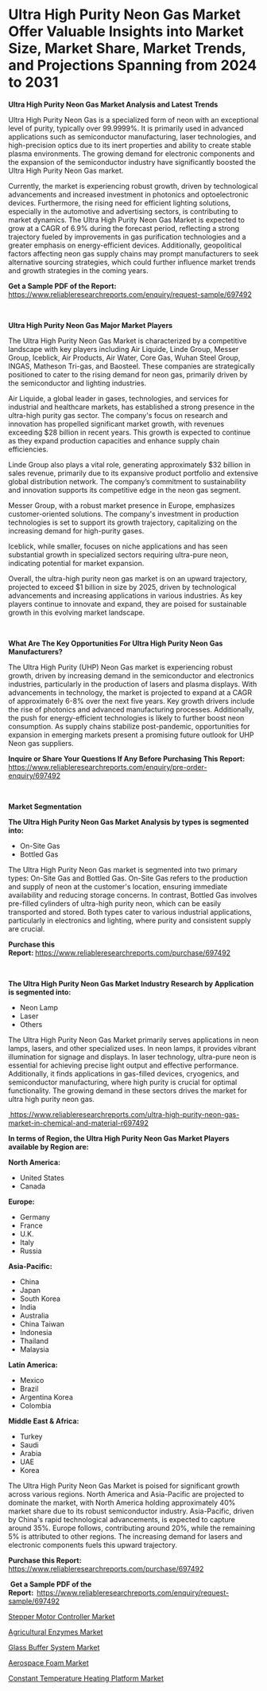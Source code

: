 <p><h1>Ultra High Purity Neon Gas Market Offer Valuable Insights into Market Size, Market Share, Market Trends, and Projections Spanning from 2024 to 2031</h1></p><p><strong>Ultra High Purity Neon Gas Market Analysis and Latest Trends</strong></p>
<p><p>Ultra High Purity Neon Gas is a specialized form of neon with an exceptional level of purity, typically over 99.9999%. It is primarily used in advanced applications such as semiconductor manufacturing, laser technologies, and high-precision optics due to its inert properties and ability to create stable plasma environments. The growing demand for electronic components and the expansion of the semiconductor industry have significantly boosted the Ultra High Purity Neon Gas market.</p><p>Currently, the market is experiencing robust growth, driven by technological advancements and increased investment in photonics and optoelectronic devices. Furthermore, the rising need for efficient lighting solutions, especially in the automotive and advertising sectors, is contributing to market dynamics. The Ultra High Purity Neon Gas Market is expected to grow at a CAGR of 6.9% during the forecast period, reflecting a strong trajectory fueled by improvements in gas purification technologies and a greater emphasis on energy-efficient devices. Additionally, geopolitical factors affecting neon gas supply chains may prompt manufacturers to seek alternative sourcing strategies, which could further influence market trends and growth strategies in the coming years.</p></p>
<p><strong>Get a Sample PDF of the Report:&nbsp;</strong> <a href="https://www.reliableresearchreports.com/enquiry/request-sample/697492?utm_campaign=4&utm_medium=2&utm_source=Github&utm_content=ia&utm_term=29092024&utm_id=ultra-high-purity-neon-gas">https://www.reliableresearchreports.com/enquiry/request-sample/697492</a></p>
<p>&nbsp;</p>
<p><strong>Ultra High Purity Neon Gas Major Market Players</strong></p>
<p><p>The Ultra High Purity Neon Gas Market is characterized by a competitive landscape with key players including Air Liquide, Linde Group, Messer Group, Iceblick, Air Products, Air Water, Core Gas, Wuhan Steel Group, INGAS, Matheson Tri-gas, and Baosteel. These companies are strategically positioned to cater to the rising demand for neon gas, primarily driven by the semiconductor and lighting industries.</p><p>Air Liquide, a global leader in gases, technologies, and services for industrial and healthcare markets, has established a strong presence in the ultra-high purity gas sector. The company's focus on research and innovation has propelled significant market growth, with revenues exceeding $28 billion in recent years. This growth is expected to continue as they expand production capacities and enhance supply chain efficiencies.</p><p>Linde Group also plays a vital role, generating approximately $32 billion in sales revenue, primarily due to its expansive product portfolio and extensive global distribution network. The company’s commitment to sustainability and innovation supports its competitive edge in the neon gas segment.</p><p>Messer Group, with a robust market presence in Europe, emphasizes customer-oriented solutions. The company's investment in production technologies is set to support its growth trajectory, capitalizing on the increasing demand for high-purity gases.</p><p>Iceblick, while smaller, focuses on niche applications and has seen substantial growth in specialized sectors requiring ultra-pure neon, indicating potential for market expansion.</p><p>Overall, the ultra-high purity neon gas market is on an upward trajectory, projected to exceed $1 billion in size by 2025, driven by technological advancements and increasing applications in various industries. As key players continue to innovate and expand, they are poised for sustainable growth in this evolving market landscape.</p></p>
<p>&nbsp;</p>
<p><strong>What Are The Key Opportunities For Ultra High Purity Neon Gas Manufacturers?</strong></p>
<p><p>The Ultra High Purity (UHP) Neon Gas market is experiencing robust growth, driven by increasing demand in the semiconductor and electronics industries, particularly in the production of lasers and plasma displays. With advancements in technology, the market is projected to expand at a CAGR of approximately 6-8% over the next five years. Key growth drivers include the rise of photonics and advanced manufacturing processes. Additionally, the push for energy-efficient technologies is likely to further boost neon consumption. As supply chains stabilize post-pandemic, opportunities for expansion in emerging markets present a promising future outlook for UHP Neon gas suppliers.</p></p>
<p><strong>Inquire or Share Your Questions If Any Before Purchasing This Report:</strong> <a href="https://www.reliableresearchreports.com/enquiry/pre-order-enquiry/697492?utm_campaign=4&utm_medium=2&utm_source=Github&utm_content=ia&utm_term=29092024&utm_id=ultra-high-purity-neon-gas">https://www.reliableresearchreports.com/enquiry/pre-order-enquiry/697492</a></p>
<p>&nbsp;</p>
<p><strong>Market Segmentation</strong></p>
<p><strong>The Ultra High Purity Neon Gas Market Analysis by types is segmented into:</strong></p>
<p><ul><li>On-Site Gas</li><li>Bottled Gas</li></ul></p>
<p><p>The Ultra High Purity Neon Gas market is segmented into two primary types: On-Site Gas and Bottled Gas. On-Site Gas refers to the production and supply of neon at the customer's location, ensuring immediate availability and reducing storage concerns. In contrast, Bottled Gas involves pre-filled cylinders of ultra-high purity neon, which can be easily transported and stored. Both types cater to various industrial applications, particularly in electronics and lighting, where purity and consistent supply are crucial.</p></p>
<p><strong>Purchase this Report:&nbsp;</strong><a href="https://www.reliableresearchreports.com/purchase/697492?utm_campaign=4&utm_medium=2&utm_source=Github&utm_content=ia&utm_term=29092024&utm_id=ultra-high-purity-neon-gas">https://www.reliableresearchreports.com/purchase/697492</a></p>
<p>&nbsp;</p>
<p><strong>The Ultra High Purity Neon Gas Market Industry Research by Application is segmented into:</strong></p>
<p><ul><li>Neon Lamp</li><li>Laser</li><li>Others</li></ul></p>
<p><p>The Ultra High Purity Neon Gas Market primarily serves applications in neon lamps, lasers, and other specialized uses. In neon lamps, it provides vibrant illumination for signage and displays. In laser technology, ultra-pure neon is essential for achieving precise light output and effective performance. Additionally, it finds applications in gas-filled devices, cryogenics, and semiconductor manufacturing, where high purity is crucial for optimal functionality. The growing demand in these sectors drives the market for ultra high purity neon gas.</p></p>
<p><a href="https://www.reliableresearchreports.com/ultra-high-purity-neon-gas-market-in-chemical-and-material-r697492?utm_campaign=4&utm_medium=2&utm_source=Github&utm_content=ia&utm_term=29092024&utm_id=ultra-high-purity-neon-gas">&nbsp;https://www.reliableresearchreports.com/ultra-high-purity-neon-gas-market-in-chemical-and-material-r697492</a></p>
<p><strong>In terms of Region, the Ultra High Purity Neon Gas Market Players available by Region are:</strong></p>
<p>
    <p> <strong> North America: </strong>
        <ul>
            <li>United States</li>
            <li>Canada</li>
        </ul>
        </p> 
    <p> <strong> Europe: </strong>
        <ul>
            <li>Germany</li>
            <li>France</li>
            <li>U.K.</li>
            <li>Italy</li>
            <li>Russia</li>
        </ul>
        </p> 
    <p> <strong> Asia-Pacific: </strong>
        <ul>
            <li>China</li>
            <li>Japan</li>
            <li>South Korea</li>
            <li>India</li>
            <li>Australia</li>
            <li>China Taiwan</li>
            <li>Indonesia</li>
            <li>Thailand</li>
            <li>Malaysia</li>
        </ul>
        </p> 
    <p> <strong> Latin America: </strong>
        <ul>
            <li>Mexico</li>
            <li>Brazil</li>
            <li>Argentina Korea</li>
            <li>Colombia</li>
        </ul>
        </p> 
    <p> <strong> Middle East & Africa: </strong>
        <ul>
            <li>Turkey</li>
            <li>Saudi</li>
            <li>Arabia</li>
            <li>UAE</li>
            <li>Korea</li>
        </ul>
    </p>
    </p>
<p><p>The Ultra High Purity Neon Gas Market is poised for significant growth across various regions. North America and Asia-Pacific are projected to dominate the market, with North America holding approximately 40% market share due to its robust semiconductor industry. Asia-Pacific, driven by China's rapid technological advancements, is expected to capture around 35%. Europe follows, contributing around 20%, while the remaining 5% is attributed to other regions. The increasing demand for lasers and electronic components fuels this upward trajectory.</p></p>
<p><strong>Purchase this Report: </strong><a href="https://www.reliableresearchreports.com/purchase/697492?utm_campaign=4&utm_medium=2&utm_source=Github&utm_content=ia&utm_term=29092024&utm_id=ultra-high-purity-neon-gas">https://www.reliableresearchreports.com/purchase/697492</a></p>
<p>&nbsp;<strong>Get a Sample PDF of the Report:&nbsp;&nbsp;</strong><a href="https://www.reliableresearchreports.com/enquiry/request-sample/697492?utm_campaign=4&utm_medium=2&utm_source=Github&utm_content=ia&utm_term=29092024&utm_id=ultra-high-purity-neon-gas">https://www.reliableresearchreports.com/enquiry/request-sample/697492</a></p>
<p><strong></strong></p>
<p><p><a href="https://issuu.com/reportprime-2/docs/stepper-motor-controller-market-siz_c35c8169d50f5e?utm_campaign=4&utm_medium=2&utm_source=Github&utm_content=ia&utm_term=29092024&utm_id=ultra-high-purity-neon-gas">Stepper Motor Controller Market</a></p><p><a href="https://www.linkedin.com/pulse/agricultural-enzymes-market-insights-product-type-application-kwbac?utm_campaign=4&utm_medium=2&utm_source=Github&utm_content=ia&utm_term=29092024&utm_id=ultra-high-purity-neon-gas">Agricultural Enzymes Market</a></p><p><a href="https://github.com/kathiestrine5ty/Market-Research-Report-List-1/blob/main/glass-buffer-system-market.md?utm_campaign=4&utm_medium=2&utm_source=Github&utm_content=ia&utm_term=29092024&utm_id=ultra-high-purity-neon-gas">Glass Buffer System Market</a></p><p><a href="https://www.linkedin.com/pulse/global-aerospace-foam-market-trends-forecasts-strategic-w6llc?utm_campaign=4&utm_medium=2&utm_source=Github&utm_content=ia&utm_term=29092024&utm_id=ultra-high-purity-neon-gas">Aerospace Foam Market</a></p><p><a href="https://github.com/HeatherFernandez476/Market-Research-Report-List-1/blob/main/constant-temperature-heating-platform-market.md?utm_campaign=4&utm_medium=2&utm_source=Github&utm_content=ia&utm_term=29092024&utm_id=ultra-high-purity-neon-gas">Constant Temperature Heating Platform Market</a></p></p>